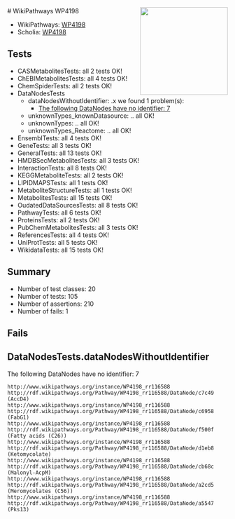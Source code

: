 <img style="float: right; width: 200px" src="https://upload.wikimedia.org/wikipedia/commons/thumb/8/83/Wplogo_with_text_500.png/640px-Wplogo_with_text_500.png" />
# WikiPathways WP4198

* WikiPathways: [WP4198](https://new.wikipathways.org/pathways/WP4198)
* Scholia: [WP4198](https://scholia.toolforge.org/wikipathways/WP4198)
## Tests
* CASMetabolitesTests: all 2 tests OK!
* ChEBIMetabolitesTests: all 4 tests OK!
* ChemSpiderTests: all 2 tests OK!
* DataNodesTests
    * dataNodesWithoutIdentifier: .x we found 1 problem(s):
        * [The following DataNodes have no identifier: 7](#d2d32fa6)
    * unknownTypes_knownDatasource: .. all OK!
    * unknownTypes: .. all OK!
    * unknownTypes_Reactome: .. all OK!
* EnsemblTests: all 4 tests OK!
* GeneTests: all 3 tests OK!
* GeneralTests: all 13 tests OK!
* HMDBSecMetabolitesTests: all 3 tests OK!
* InteractionTests: all 8 tests OK!
* KEGGMetaboliteTests: all 2 tests OK!
* LIPIDMAPSTests: all 1 tests OK!
* MetaboliteStructureTests: all 1 tests OK!
* MetabolitesTests: all 15 tests OK!
* OudatedDataSourcesTests: all 8 tests OK!
* PathwayTests: all 6 tests OK!
* ProteinsTests: all 2 tests OK!
* PubChemMetabolitesTests: all 3 tests OK!
* ReferencesTests: all 4 tests OK!
* UniProtTests: all 5 tests OK!
* WikidataTests: all 15 tests OK!


## Summary

* Number of test classes: 20
* Number of tests: 105
* Number of assertions: 210
* Number of fails: 1

## Fails

<a name="d2d32fa6" />

## DataNodesTests.dataNodesWithoutIdentifier

The following DataNodes have no identifier: 7
```
http://www.wikipathways.org/instance/WP4198_rr116588 http://rdf.wikipathways.org/Pathway/WP4198_rr116588/DataNode/c7c49 (AccD4)
http://www.wikipathways.org/instance/WP4198_rr116588 http://rdf.wikipathways.org/Pathway/WP4198_rr116588/DataNode/c6958 (FabG1)
http://www.wikipathways.org/instance/WP4198_rr116588 http://rdf.wikipathways.org/Pathway/WP4198_rr116588/DataNode/f500f (Fatty acids (C26))
http://www.wikipathways.org/instance/WP4198_rr116588 http://rdf.wikipathways.org/Pathway/WP4198_rr116588/DataNode/d1eb8 (Ketomycolate)
http://www.wikipathways.org/instance/WP4198_rr116588 http://rdf.wikipathways.org/Pathway/WP4198_rr116588/DataNode/cb68c (Malonyl-AcpM)
http://www.wikipathways.org/instance/WP4198_rr116588 http://rdf.wikipathways.org/Pathway/WP4198_rr116588/DataNode/a2cd5 (Meromycolates (C56))
http://www.wikipathways.org/instance/WP4198_rr116588 http://rdf.wikipathways.org/Pathway/WP4198_rr116588/DataNode/a5547 (Pks13)
```

